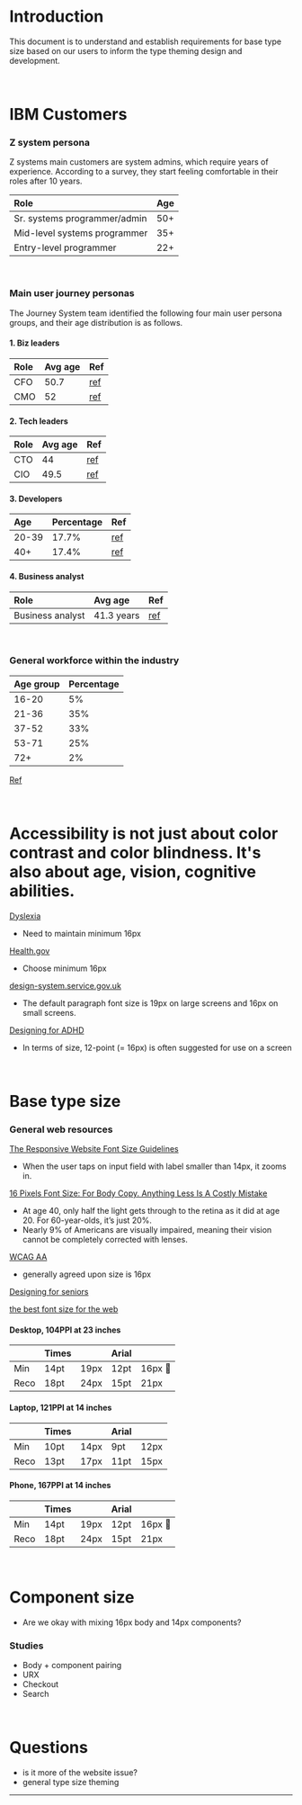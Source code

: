 
<!-- toc start --><!-- toc end -->

# Introduction
This document is to understand and establish requirements for base type size based on our users to inform the type theming design and development.

<br/>

# IBM Customers

### Z system persona
Z systems main customers are system admins, which require years of experience. According to a survey, they start feeling comfortable in their roles after 10 years.

| Role | Age |
|:--|:--|
|Sr. systems programmer/admin| 50+|
|Mid-level systems programmer | 35+|
|Entry-level programmer | 22+|

<br/>

### Main user journey personas

The Journey System team identified the following four main user persona groups, and their age distribution is as follows.

#### 1. Biz leaders
|Role|Avg age|Ref|
|:--|:--|:--|
|CFO| 50.7 |[ref](https://www.spencerstuart.com/research-and-insight/profile-of-the-fortune-500-cfo-today-and-in-the-future)|
|CMO|52|[ref](https://www.forbes.com/sites/avidan/2017/03/26/a-new-survey-reveals-that-cmos-are-facing-the-shortest-lifespan-in-the-c-suite/#45d13ec04d02)|

#### 2. Tech leaders
|Role|Avg age|Ref|
|:--|:--|:--|
|CTO| 44|[ref](https://insights.dice.com/2017/03/13/long-take-become-cto/)|
|CIO|49.5|[ref](https://www.vell.com/cio-succession-basic-demographics)|

#### 3. Developers
|Age|Percentage|Ref|
|:--|:--|:--|
|20-39 | 17.7%|[ref](https://www.freecodecamp.org/news/2-out-of-3-developers-are-self-taught-and-other-insights-from-stack-overflow-s-2016-survey-of-50-8cf0ee5d4c21/)|
|40+| 17.4%| [ref](https://www.freecodecamp.org/news/2-out-of-3-developers-are-self-taught-and-other-insights-from-stack-overflow-s-2016-survey-of-50-8cf0ee5d4c21/)|

#### 4. Business analyst
|Role|Avg age|Ref|
|:--|:--|:--|
|Business analyst|41.3 years|[ref](https://masteringbusinessanalysis.com/wp-content/uploads/2015/05/ba_salary_survey_2010.pdf)|

<br/>

### General workforce within the industry
|Age group|Percentage|
|:--|:--|
|16-20|5%|
|21-36|35%|
|37-52|33%|
|53-71|25%|
|72+|2%|

[Ref](https://www.pewresearch.org/fact-tank/2018/04/11/millennials-largest-generation-us-labor-force/)

<br/>

# Accessibility is not just about color contrast and color blindness. It's also about age, vision, cognitive abilities.

[Dyslexia](https://www.bdadyslexia.org.uk/advice/employers/creating-a-dyslexia-friendly-workplace/dyslexia-friendly-style-guide)
- Need to maintain minimum 16px

[Health.gov](https://health.gov/healthliteracyonline/display/section-3-3/)
- Choose minimum 16px

[design-system.service.gov.uk](https://design-system.service.gov.uk/styles/typography/)
- The default paragraph font size is 19px on large screens and 16px on small screens.

[Designing for ADHD](http://homepage.divms.uiowa.edu/~hourcade/idc2010-myw/mcknight.pdf)
- In terms of size, 12-point (= 16px) is often suggested for use on a screen

<br/>

# Base type size

### General web resources

[The Responsive Website Font Size Guidelines](https://learnui.design/blog/mobile-desktop-website-font-size-guidelines.html)
- When the user taps on input field with label smaller than 14px, it zooms in.

[16 Pixels Font Size: For Body Copy. Anything Less Is A Costly Mistake](https://www.smashingmagazine.com/2011/10/16-pixels-body-copy-anything-less-costly-mistake/)
- At age 40, only half the light gets through to the retina as it did at age 20. For 60-year-olds, it’s just 20%.
- Nearly 9% of Americans are visually impaired, meaning their vision cannot be completely corrected with lenses.

[WCAG AA](https://accessibleweb.com/knowledgebase/perceivable/1-4-distinguishable/01-04-04-resize-text-level-aa/)
- generally agreed upon size is 16px

[Designing for seniors](https://www.fonts.com/content/learning/fyti/situational-typography/designing-for-seniors)

[the best font size for the web](https://www.imarc.com/blog/best-font-size-for-any-device)
#### Desktop, 104PPI at 23 inches
| | Times | | Arial | |
|---|---|---|---|---|
| Min | 14pt | 19px | 12pt | 16px &#x1F539;  |
| Reco | 18pt | 24px | 15pt | 21px |

#### Laptop, 121PPI at 14 inches
| | Times | | Arial | |
|---|---|---|---|---|
| Min | 10pt | 14px | 9pt | 12px |
| Reco | 13pt | 17px | 11pt | 15px |

#### Phone, 167PPI at 14 inches
| | Times | | Arial | |
|---|---|---|---|---|
| Min | 14pt | 19px | 12pt | 16px &#x1F539;  |
| Reco | 18pt | 24px | 15pt | 21px |

<br/>

# Component size
- Are we okay with mixing 16px body and 14px components?

### Studies
- Body + component pairing
- URX
- Checkout
- Search

<br/>

# Questions
- is it more of the website issue?
- general type size theming

---

<!-- backlinks start open="true" --><!-- backlinks end -->